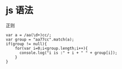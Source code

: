 # js 语法

正则

    var a = /aa(\d+)cc/;
	var group = "aa77cc".match(a);
	if(group != null){
		for(var i=0;i<group.length;i++){
		  console.log("i is :" + i + " " + group[i]);
		}
	}
